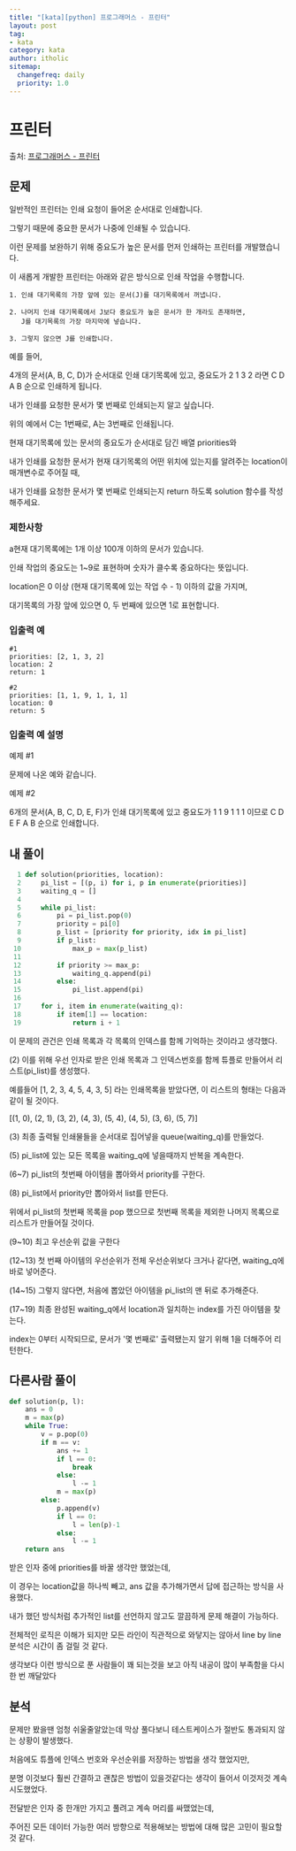 ```yaml
---
title: "[kata][python] 프로그래머스 - 프린터"
layout: post
tag:
- kata
category: kata
author: itholic
sitemap:
  changefreq: daily
  priority: 1.0
---
```


# 프린터

출처: <a href="https://programmers.co.kr/learn/courses/30/lessons/42587" target="_blank">프로그래머스 - 프린터 </a>

## 문제

일반적인 프린터는 인쇄 요청이 들어온 순서대로 인쇄합니다.

그렇기 때문에 중요한 문서가 나중에 인쇄될 수 있습니다.

이런 문제를 보완하기 위해 중요도가 높은 문서를 먼저 인쇄하는 프린터를 개발했습니다.

이 새롭게 개발한 프린터는 아래와 같은 방식으로 인쇄 작업을 수행합니다.

```
1. 인쇄 대기목록의 가장 앞에 있는 문서(J)를 대기목록에서 꺼냅니다.

2. 나머지 인쇄 대기목록에서 J보다 중요도가 높은 문서가 한 개라도 존재하면,
   J를 대기목록의 가장 마지막에 넣습니다.

3. 그렇지 않으면 J를 인쇄합니다.
```

예를 들어,

4개의 문서(A, B, C, D)가 순서대로 인쇄 대기목록에 있고, 중요도가 2 1 3 2 라면 C D A B 순으로 인쇄하게 됩니다.

내가 인쇄를 요청한 문서가 몇 번째로 인쇄되는지 알고 싶습니다.

위의 예에서 C는 1번째로, A는 3번째로 인쇄됩니다.

현재 대기목록에 있는 문서의 중요도가 순서대로 담긴 배열 priorities와

내가 인쇄를 요청한 문서가 현재 대기목록의 어떤 위치에 있는지를 알려주는 location이 매개변수로 주어질 때,

내가 인쇄를 요청한 문서가 몇 번째로 인쇄되는지 return 하도록 solution 함수를 작성해주세요.



### 제한사항

a현재 대기목록에는 1개 이상 100개 이하의 문서가 있습니다.

인쇄 작업의 중요도는 1~9로 표현하며 숫자가 클수록 중요하다는 뜻입니다.

location은 0 이상 (현재 대기목록에 있는 작업 수 - 1) 이하의 값을 가지며,

대기목록의 가장 앞에 있으면 0, 두 번째에 있으면 1로 표현합니다.


### 입출력 예

```
#1
priorities: [2, 1, 3, 2]
location: 2
return: 1

#2
priorities: [1, 1, 9, 1, 1, 1]
location: 0
return: 5
```

### 입출력 예 설명

예제 #1

문제에 나온 예와 같습니다.

예제 #2

6개의 문서(A, B, C, D, E, F)가 인쇄 대기목록에 있고 중요도가 1 1 9 1 1 1 이므로 C D E F A B 순으로 인쇄합니다.

## 내 풀이

```python
  1 def solution(priorities, location):
  2     pi_list = [(p, i) for i, p in enumerate(priorities)]
  3     waiting_q = []
  4
  5     while pi_list:
  6         pi = pi_list.pop(0)
  7         priority = pi[0]
  8         p_list = [priority for priority, idx in pi_list]
  9         if p_list:
 10             max_p = max(p_list)
 11
 12         if priority >= max_p:
 13             waiting_q.append(pi)
 14         else:
 15             pi_list.append(pi)
 16
 17     for i, item in enumerate(waiting_q):
 18         if item[1] == location:
 19             return i + 1
```

이 문제의 관건은 인쇄 목록과 각 목록의 인덱스를 함께 기억하는 것이라고 생각했다.

(2) 이를 위해 우선 인자로 받은 인쇄 목록과 그 인덱스번호를 함께 튜플로 만들어서 리스트(pi_list)를 생성했다.

예를들어 [1, 2, 3, 4, 5, 4, 3, 5] 라는 인쇄목록을 받았다면, 이 리스트의 형태는 다음과 같이 될 것이다.

[(1, 0), (2, 1), (3, 2), (4, 3), (5, 4), (4, 5), (3, 6), (5, 7)]

(3) 최종 출력될 인쇄물들을 순서대로 집어넣을 queue(waiting_q)를 만들었다.

(5) pi_list에 있는 모든 목록을 waiting_q에 넣을때까지 반복을 계속한다.

(6~7) pi_list의 첫번째 아이템을 뽑아와서 priority를 구한다.

(8) pi_list에서 priority만 뽑아와서 list를 만든다.

위에서 pi_list의 첫번째 목록을 pop 했으므로 첫번째 목록을 제외한 나머지 목록으로 리스트가 만들어질 것이다.

(9~10) 최고 우선순위 값을 구한다

(12~13) 첫 번째 아이템의 우선순위가 전체 우선순위보다 크거나 같다면, waiting_q에 바로 넣어준다.

(14~15) 그렇지 않다면, 처음에 뽑았던 아이템을 pi_list의 맨 뒤로 추가해준다.

(17~19) 최종 완성된 waiting_q에서 location과 일치하는 index를 가진 아이템을 찾는다.

index는 0부터 시작되므로, 문서가 '몇 번째로' 출력됐는지 알기 위해 1을 더해주어 리턴한다.

## 다른사람 풀이

```python
def solution(p, l):
    ans = 0
    m = max(p)
    while True:
        v = p.pop(0)
        if m == v:
            ans += 1
            if l == 0:
                break
            else:
                l -= 1
            m = max(p)
        else:
            p.append(v)
            if l == 0:
                l = len(p)-1
            else:
                l -= 1
    return ans
```

받은 인자 중에 priorities를 바꿀 생각만 했었는데,

이 경우는 location값을 하나씩 빼고, ans 값을 추가해가면서 답에 접근하는 방식을 사용했다.

내가 했던 방식처럼 추가적인 list를 선언하지 않고도 깔끔하게 문제 해결이 가능하다.

전체적인 로직은 이해가 되지만 모든 라인이 직관적으로 와닿지는 않아서 line by line 분석은 시간이 좀 걸릴 것 같다.

생각보다 이런 방식으로 푼 사람들이 꽤 되는것을 보고 아직 내공이 많이 부족함을 다시 한 번 깨달았다


## 분석

문제만 봤을땐 엄청 쉬울줄알았는데 막상 풀다보니 테스트케이스가 절반도 통과되지 않는 상황이 발생했다.

처음에도 튜플에 인덱스 번호와 우선순위를 저장하는 방법을 생각 했었지만,

분명 이것보다 훨씬 간결하고 괜찮은 방법이 있을것같다는 생각이 들어서 이것저것 계속 시도했었다.

전달받은 인자 중 한개만 가지고 풀려고 계속 머리를 싸맸었는데,

주어진 모든 데이터 가능한 여러 방향으로 적용해보는 방법에 대해 많은 고민이 필요할 것 같다.